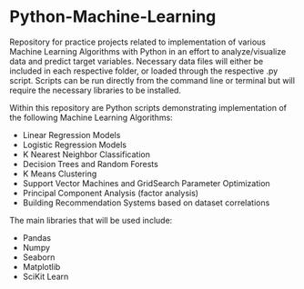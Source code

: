 # Python-Machine-Learning
Repository for practice projects related to implementation of various Machine Learning Algorithms with Python in an effort to analyze/visualize data and predict target variables. Necessary data files will either be included in each respective folder, or loaded through the respective .py script. Scripts can be run directly from the command line or terminal but will require the necessary libraries to be installed.

Within this repository are Python scripts demonstrating implementation of the following Machine Learning Algorithms:
- Linear Regression Models
- Logistic Regression Models
- K Nearest Neighbor Classification 
- Decision Trees and Random Forests
- K Means Clustering
- Support Vector Machines and GridSearch Parameter Optimization
- Principal Component Analysis (factor analysis) 
- Building Recommendation Systems based on dataset correlations

The main libraries that will be used include: 
- Pandas
- Numpy
- Seaborn
- Matplotlib
- SciKit Learn
